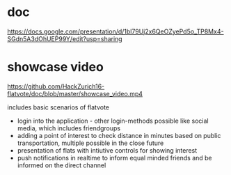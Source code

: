 # doc
https://docs.google.com/presentation/d/1bl79Uj2x6QeOZyePd5o_TP8Mx4-SGdn5A3dOhUEP99Y/edit?usp=sharing

# showcase video
https://github.com/HackZurich16-flatvote/doc/blob/master/showcase_video.mp4

includes basic scenarios of flatvote

* login into the application - other login-methods possible like social media, which includes friendgroups
* adding a point of interest to check distance in minutes based on public transportation, multiple possible in the close future
* presentation of flats with intiutive controls for showing interest
* push notifications in realtime to inform equal minded friends and be informed on the direct channel
